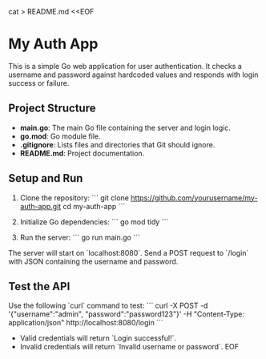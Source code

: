 cat > README.md <<EOF
# My Auth App

This is a simple Go web application for user authentication. It checks a username and password against hardcoded values and responds with login success or failure.

## Project Structure

- **main.go**: The main Go file containing the server and login logic.
- **go.mod**: Go module file.
- **.gitignore**: Lists files and directories that Git should ignore.
- **README.md**: Project documentation.

## Setup and Run

1. Clone the repository:
   \`\`\`
   git clone https://github.com/yourusername/my-auth-app.git
   cd my-auth-app
   \`\`\`

2. Initialize Go dependencies:
   \`\`\`
   go mod tidy
   \`\`\`

3. Run the server:
   \`\`\`
   go run main.go
   \`\`\`

The server will start on \`localhost:8080\`. Send a POST request to \`/login\` with JSON containing the username and password.

## Test the API

Use the following \`curl\` command to test:
\`\`\`
curl -X POST -d '{"username":"admin", "password":"password123"}' -H "Content-Type: application/json" http://localhost:8080/login
\`\`\`

- Valid credentials will return \`Login successful!\`.
- Invalid credentials will return \`Invalid username or password\`.
EOF
